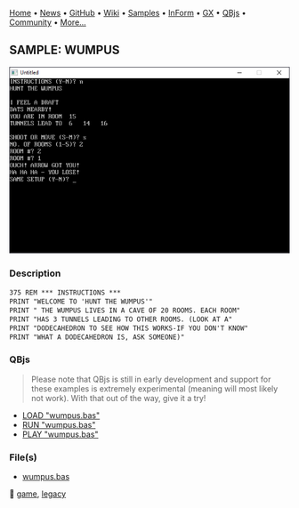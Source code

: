 [Home](https://qb64.com) • [News](../../news.md) • [GitHub](https://github.com/QB64Official/qb64) • [Wiki](https://github.com/QB64Official/qb64/wiki) • [Samples](../../samples.md) • [InForm](../../inform.md) • [GX](../../gx.md) • [QBjs](../../qbjs.md) • [Community](../../community.md) • [More...](../../more.md)

## SAMPLE: WUMPUS

![screenshot.png](img/screenshot.png)

### Description

```text
375 REM *** INSTRUCTIONS ***
PRINT "WELCOME TO 'HUNT THE WUMPUS'"
PRINT " THE WUMPUS LIVES IN A CAVE OF 20 ROOMS. EACH ROOM"
PRINT "HAS 3 TUNNELS LEADING TO OTHER ROOMS. (LOOK AT A"
PRINT "DODECAHEDRON TO SEE HOW THIS WORKS-IF YOU DON'T KNOW"
PRINT "WHAT A DODECAHEDRON IS, ASK SOMEONE)"
```

### QBjs

> Please note that QBjs is still in early development and support for these examples is extremely experimental (meaning will most likely not work). With that out of the way, give it a try!

* [LOAD "wumpus.bas"](https://v6p9d9t4.ssl.hwcdn.net/html/5963335/index.html?src=https://qb64.com/samples/wumpus/src/wumpus.bas)
* [RUN "wumpus.bas"](https://v6p9d9t4.ssl.hwcdn.net/html/5963335/index.html?mode=auto&src=https://qb64.com/samples/wumpus/src/wumpus.bas)
* [PLAY "wumpus.bas"](https://v6p9d9t4.ssl.hwcdn.net/html/5963335/index.html?mode=play&src=https://qb64.com/samples/wumpus/src/wumpus.bas)

### File(s)

* [wumpus.bas](src/wumpus.bas)

🔗 [game](../game.md), [legacy](../legacy.md)
